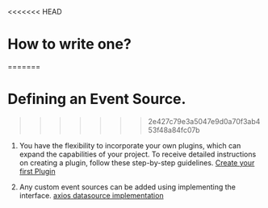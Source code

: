 <<<<<<< HEAD
# How to write one?
=======
# Defining an Event Source.
>>>>>>> 2e427c79e3a5047e9d0a70f3ab453f48a84fc07b
1. You have the flexibility to incorporate your own plugins, which can expand the capabilities of your project. To receive detailed instructions on creating a plugin, follow these step-by-step guidelines.
[Create your first Plugin](https://github.com/godspeedsystems/gs-plugins/blob/main/README.md)


2. Any custom event sources can be added using implementing the interface. [axios datasource implementation](https://github.com/godspeedsystems/gs-plugins/blob/main/plugins/axios-as-datasource/src/index.ts)